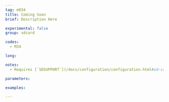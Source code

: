 ```yaml
---
tag: m034
title: Coming Soon
brief: Description Here

experimental: false
group: sdcard

codes:
  - M34

long:

notes:
  - Requires [`SDSUPPORT`](/docs/configuration/configuration.html#sd-card-slot)

parameters:

examples:

---
```


